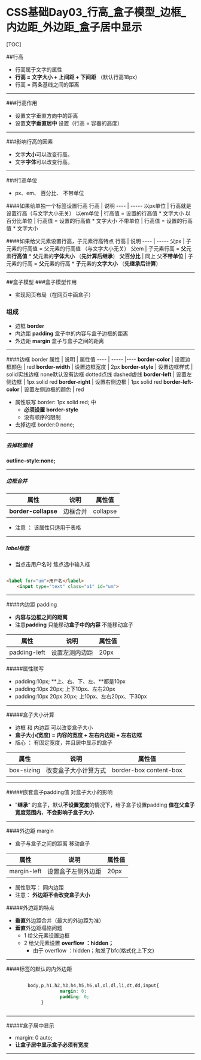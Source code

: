 # CSS基础Day03_行高_盒子模型_边框_内边距_外边距_盒子居中显示

[TOC]

##行高
* 行高属于文字的属性
* **行高 = 文字大小 + 上间距 + 下间距** （默认行高18px）
* 行高 = 两条基线之间的距离

-----

###行高作用
* 设置文字垂直方向中的距离
* 设置**文字垂直居中** 设置（行高 = 容器的高度）

-----

###影响行高的因素
* 文字**大小**可以改变行高。
* 文字**字体**可以改变行高。

-----

###行高单位
* px、em、 百分比、 不带单位

####如果给单独一个标签设置行高
行高 | 说明
---- | -----
以px单位 | 行高就是设置行高（与文字大小无关）
以em单位 | 行高值 = 设置的行高值 * 文字大小
以百分比单位 | 行高值 = 设置的行高值 * 文字大小
不带单位 | 行高值 = 设置的行高值 * 文字大小

####如果给父元素设置行高，子元素行高特点
行高 | 说明
---- | -----
父px | 子元素的行高值 = 父元素的行高值 （与文字大小无关）
父em | 子元素行高 = **父**元素**行高值** * **父**元素的**字体大小** （**先计算后继承**）
**父百分比** | 同上
父**不带单位** | 子元素的行高 = **父**元素的行高 * **子**元素的**文字大小** （**先继承后计算**）

-----

##盒子模型
###盒子模型作用
* 实现网页布局（在网页中画盒子）

### 组成
* 边框 **border**
* 内边距 **padding** 盒子中的内容与盒子边框的距离
* 外边距 **margin** 盒子与盒子之间的距离

-----

####边框 border
属性 | 说明 | 属性值
---- | ----- |----
**border-color** | 设置边框颜色 | red
**border-width** | 设置边框宽度 | 2px
**border-style** | 设置边框样式 | solid实线边框 none默认没有边框 dotted点线 dashed虚线
**border-left** | 设置左侧边框 | 1px solid red
**border-right** | 设置右侧边框 | 1px solid red
**border-left-color** | 设置左侧边框的颜色 | red
 

* 属性联写 border: 1px solid red; 中
    * **必须设置 border-style** 
    * 没有顺序的限制
* 去掉边框 border:0 none;

-----

##### 去掉轮廓线

**outline-style:none;** 

-----

##### 边框合并
属性 | 说明 | 属性值 
---- | ----- | -----
**border-collapse** | 边框合并 | collapse

* 注意 ： 该属性只适用于表格

------

##### label标签
* 当点击用户名时 焦点选中输入框

```html

<label for="um">用户名</label>
	<input type="text" class="a1" id="um">

```

-----

####内边距 padding
* **内容与边框之间的距离**
* 注意**padding** 只能移动**盒子中的内容** 不能移动盒子

属性 | 说明 | 属性值 
----|-----|-----
padding-left | 设置左测内边距 | 20px

#####属性联写
* padding:10px; **上、右、下、左、**都是10px
* padding:10px 20px; 上下10px、左右20px
* padding:10px 20px 30px; 上10px、左右20px、下30px

-----

#####盒子大小计算
* 边框 和 内边距 可以改变盒子大小
* **盒子大小(宽度) = 内容的宽度 + 左右内边距 + 左右边框**
* 版心 ： 有固定宽度，并且居中显示的盒子

属性 | 说明 | 属性值
----|---|----
box-sizing | 改变盒子大小计算方式 | border-box content-box

 -----

#####嵌套盒子padding值 对盒子大小的影响
* ”**继承**“ 的盒子，默认**不设置宽度**的情况下，给子盒子设置padding **值在父盒子宽度范围内**，**不会影响子盒子大小**
 
 -----
 
####外边距 margin
* 盒子与盒子之间的距离 移动盒子

属性 | 说明 | 属性值
----|----|----
margin-left | 设置盒子左侧外边距 | 20px

* 属性联写： 同内边距 
* 注意： **外边距不会改变盒子大小**

#####外边距的特点
* **垂直**外边距合并（最大的外边距为准）
* **垂直**外边距塌陷问题
    * 1 给父元素设置边框
    * 2 给父元素设置 **overflow ：hidden；**
        * 由于 overflow ：hidden；触发了bfc(格式化上下文)

-----


####标签的默认的内外边距

```css

        body,p,h1,h2,h3,h4,h5,h6,ul,ol,dl,li,dt,dd,input{
					margin: 0;
					padding: 0;
			 }
			 
```

----- 


#####盒子居中显示
* margin: 0 auto;
* **让盒子居中显示盒子必须有宽度**

-----     
             




              



